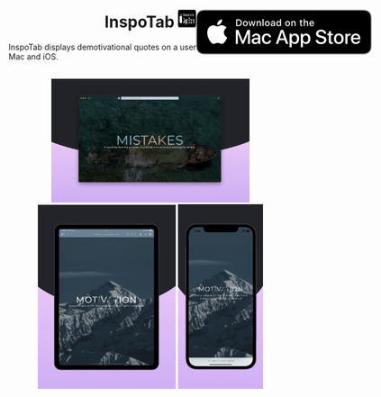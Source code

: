<h1 align="center">
  <span align="center">
    InspoTab <img src="Resources/Download_on_the_App_Store_Badge_US-UK_RGB_blk_092917.svg" alt="logo" width="32" height="32">
  </span>
  <a href="https://apps.apple.com/us/app/inspotab/id1585533975">
    <img align="right" style="position: absolute" src="Resources/MacAppStoreBadge.svg">
  </a>
</h1>
InspoTab displays demotivational quotes on a user's Safari new tab page on Mac and iOS. 
<br>

<br>
<p align="center">
  <img src="Resources/InspoTabDemoMac.jpg" width="70%" height="70%"> 
  <img src="Resources/InspoTabDemoiPad.png" width="48.6%" height="48.6%">
  <img src="Resources/InspoTabDemoiPhone.png" width="30%" height="30%">
</p>

